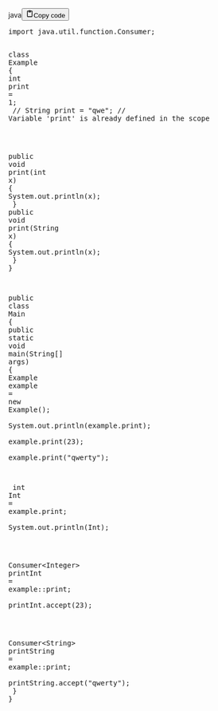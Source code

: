 <div class="code_element"><div class="lang_line"><text>java</text><button class="copy_code_button" onclick="CopyCode(this)"><svg style="width: 1.2em;height: 1.2em;" aria-hidden="true" xmlns="http://www.w3.org/2000/svg" fill="none" viewBox="0 0 24 24"><path stroke="currentColor" stroke-linecap="round" stroke-linejoin="round" stroke-width="2" d="M15 4h3a1 1 0 0 1 1 1v15a1 1 0 0 1-1 1H6a1 1 0 0 1-1-1V5a1 1 0 0 1 1-1h3m0 3h6m-5-4v4h4V3h-4Z"/></svg><text>Copy code</text></button></div><div class="code language-java"><div class="highlight"><pre><span></span><span class="kn">import</span><span class="w"> </span><span class="nn">java.util.function.Consumer</span><span class="p">;</span>

<span class="kd">class</span> <span class="nc">Example</span><span class="w"> </span><span class="p">{</span>
<span class="w">    </span><span class="kt">int</span><span class="w"> </span><span class="n">print</span><span class="w"> </span><span class="o">=</span><span class="w"> </span><span class="mi">1</span><span class="p">;</span>
<span class="w">    </span><span class="c1">// String print = &quot;qwe&quot;; // Variable &#39;print&#39; is already defined in the scope</span>

<span class="w">    </span><span class="kd">public</span><span class="w"> </span><span class="kt">void</span><span class="w"> </span><span class="nf">print</span><span class="p">(</span><span class="kt">int</span><span class="w"> </span><span class="n">x</span><span class="p">)</span><span class="w"> </span><span class="p">{</span>
<span class="w">        </span><span class="n">System</span><span class="p">.</span><span class="na">out</span><span class="p">.</span><span class="na">println</span><span class="p">(</span><span class="n">x</span><span class="p">);</span>
<span class="w">    </span><span class="p">}</span>
<span class="w">    </span><span class="kd">public</span><span class="w"> </span><span class="kt">void</span><span class="w"> </span><span class="nf">print</span><span class="p">(</span><span class="n">String</span><span class="w"> </span><span class="n">x</span><span class="p">)</span><span class="w"> </span><span class="p">{</span>
<span class="w">        </span><span class="n">System</span><span class="p">.</span><span class="na">out</span><span class="p">.</span><span class="na">println</span><span class="p">(</span><span class="n">x</span><span class="p">);</span>
<span class="w">    </span><span class="p">}</span>
<span class="p">}</span>

<span class="kd">public</span><span class="w"> </span><span class="kd">class</span> <span class="nc">Main</span><span class="w"> </span><span class="p">{</span>
<span class="w">    </span><span class="kd">public</span><span class="w"> </span><span class="kd">static</span><span class="w"> </span><span class="kt">void</span><span class="w"> </span><span class="nf">main</span><span class="p">(</span><span class="n">String</span><span class="o">[]</span><span class="w"> </span><span class="n">args</span><span class="p">)</span><span class="w"> </span><span class="p">{</span>
<span class="w">        </span><span class="n">Example</span><span class="w"> </span><span class="n">example</span><span class="w"> </span><span class="o">=</span><span class="w"> </span><span class="k">new</span><span class="w"> </span><span class="n">Example</span><span class="p">();</span>
<span class="w">        </span><span class="n">System</span><span class="p">.</span><span class="na">out</span><span class="p">.</span><span class="na">println</span><span class="p">(</span><span class="n">example</span><span class="p">.</span><span class="na">print</span><span class="p">);</span>
<span class="w">        </span><span class="n">example</span><span class="p">.</span><span class="na">print</span><span class="p">(</span><span class="mi">23</span><span class="p">);</span>
<span class="w">        </span><span class="n">example</span><span class="p">.</span><span class="na">print</span><span class="p">(</span><span class="s">&quot;qwerty&quot;</span><span class="p">);</span>

<span class="w">        </span><span class="kt">int</span><span class="w"> </span><span class="n">Int</span><span class="w"> </span><span class="o">=</span><span class="w"> </span><span class="n">example</span><span class="p">.</span><span class="na">print</span><span class="p">;</span>
<span class="w">        </span><span class="n">System</span><span class="p">.</span><span class="na">out</span><span class="p">.</span><span class="na">println</span><span class="p">(</span><span class="n">Int</span><span class="p">);</span>

<span class="w">        </span><span class="n">Consumer</span><span class="o">&lt;</span><span class="n">Integer</span><span class="o">&gt;</span><span class="w"> </span><span class="n">printInt</span><span class="w"> </span><span class="o">=</span><span class="w"> </span><span class="n">example</span><span class="p">::</span><span class="n">print</span><span class="p">;</span>
<span class="w">        </span><span class="n">printInt</span><span class="p">.</span><span class="na">accept</span><span class="p">(</span><span class="mi">23</span><span class="p">);</span>

<span class="w">        </span><span class="n">Consumer</span><span class="o">&lt;</span><span class="n">String</span><span class="o">&gt;</span><span class="w"> </span><span class="n">printString</span><span class="w"> </span><span class="o">=</span><span class="w"> </span><span class="n">example</span><span class="p">::</span><span class="n">print</span><span class="p">;</span>
<span class="w">        </span><span class="n">printString</span><span class="p">.</span><span class="na">accept</span><span class="p">(</span><span class="s">&quot;qwerty&quot;</span><span class="p">);</span>
<span class="w">    </span><span class="p">}</span>
<span class="p">}</span>
</pre></div></div></div>
